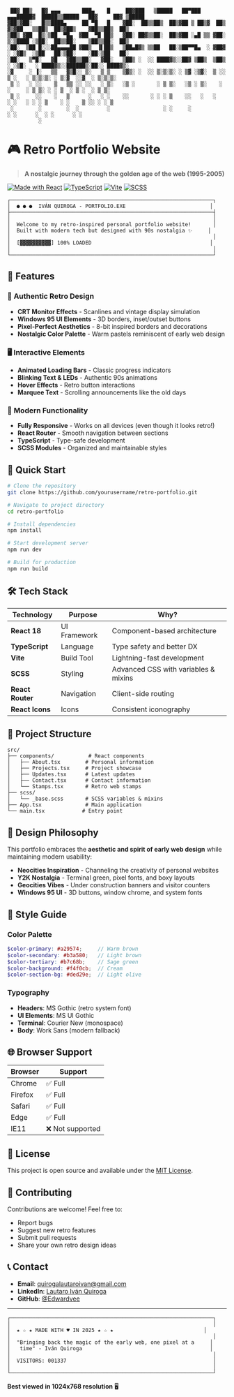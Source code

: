 ```
 ██▓ ██▒   █▓ ▄▄▄       ███▄    █     ██▓███   ▒█████   ██▀███  ▄▄▄█████▓  █████▒▒█████   ██▓     ██▓ ▒█████  
▓██▒▓██░   █▒▒████▄     ██ ▀█   █    ▓██░  ██▒▒██▒  ██▒▓██ ▒ ██▒▓  ██▒ ▓▒▓██   ▒▒██▒  ██▒▓██▒    ▓██▒▒██▒  ██▒
▒██▒ ▓██  █▒░▒██  ▀█▄  ▓██  ▀█ ██▒   ▓██░ ██▓▒▒██░  ██▒▓██ ░▄█ ▒▒ ▓██░ ▒░▒████ ░▒██░  ██▒▒██░    ▒██▒▒██░  ██▒
░██░  ▒██ █░░░██▄▄▄▄██ ▓██▒  ▐▌██▒   ▒██▄█▓▒ ▒▒██   ██░▒██▀▀█▄  ░ ▓██▓ ░ ░▓█▒  ░▒██   ██░▒██░    ░██░▒██   ██░
░██░   ▒▀█░   ▓█   ▓██▒▒██░   ▓██░   ▒██▒ ░  ░░ ████▓▒░░██▓ ▒██▒  ▒██▒ ░ ░▒█░   ░ ████▓▒░░██████▒░██░░ ████▓▒░
░▓     ░ ▐░   ▒▒   ▓▒█░░ ▒░   ▒ ▒    ▒▓▒░ ░  ░░ ▒░▒░▒░ ░ ▒▓ ░▒▓░  ▒ ░░    ▒ ░   ░ ▒░▒░▒░ ░ ▒░▓  ░░▓  ░ ▒░▒░▒░ 
 ▒ ░   ░ ░░    ▒   ▒▒ ░░ ░░   ░ ▒░   ░▒ ░       ░ ▒ ▒░   ░▒ ░ ▒░    ░     ░     ░ ▒ ▒░ ░ ░ ▒  ░ ▒ ░  ░ ▒ ▒░ 
 ▒ ░     ░░    ░   ▒      ░   ░ ░    ░░       ░ ░ ░ ▒    ░░   ░   ░       ░ ░   ░ ░ ░ ▒    ░ ░    ▒ ░░ ░ ░ ▒  
 ░        ░        ░  ░         ░                 ░ ░     ░                       ░ ░      ░  ░ ░      ░ ░  
          ░                                                                                                   
```

# 🎮 Retro Portfolio Website

> **A nostalgic journey through the golden age of the web (1995-2005)**

[![Made with React](https://img.shields.io/badge/Made%20with-React-61DAFB?style=for-the-badge&logo=react)](https://reactjs.org/)
[![TypeScript](https://img.shields.io/badge/TypeScript-007ACC?style=for-the-badge&logo=typescript&logoColor=white)](https://www.typescriptlang.org/)
[![Vite](https://img.shields.io/badge/Vite-646CFF?style=for-the-badge&logo=vite&logoColor=white)](https://vitejs.dev/)
[![SCSS](https://img.shields.io/badge/SCSS-CC6699?style=for-the-badge&logo=sass&logoColor=white)](https://sass-lang.com/)

```
┌─────────────────────────────────────────────────────────────────┐
│  ● ● ●  IVÁN QUIROGA - PORTFOLIO.EXE                           │
├─────────────────────────────────────────────────────────────────┤
│                                                                 │
│  Welcome to my retro-inspired personal portfolio website!       │
│  Built with modern tech but designed with 90s nostalgia ✨     │
│                                                                 │
│  [▓▓▓▓▓▓▓▓▓▓] 100% LOADED                                      │
│                                                                 │
└─────────────────────────────────────────────────────────────────┘
```

## 🌟 Features

### 🎨 **Authentic Retro Design**
- **CRT Monitor Effects** - Scanlines and vintage display simulation
- **Windows 95 UI Elements** - 3D borders, inset/outset buttons
- **Pixel-Perfect Aesthetics** - 8-bit inspired borders and decorations
- **Nostalgic Color Palette** - Warm pastels reminiscent of early web design

### 🖥️ **Interactive Elements**
- **Animated Loading Bars** - Classic progress indicators
- **Blinking Text & LEDs** - Authentic 90s animations
- **Hover Effects** - Retro button interactions
- **Marquee Text** - Scrolling announcements like the old days

### 📱 **Modern Functionality**
- **Fully Responsive** - Works on all devices (even though it looks retro!)
- **React Router** - Smooth navigation between sections
- **TypeScript** - Type-safe development
- **SCSS Modules** - Organized and maintainable styles

## 🚀 Quick Start

```bash
# Clone the repository
git clone https://github.com/yourusername/retro-portfolio.git

# Navigate to project directory
cd retro-portfolio

# Install dependencies
npm install

# Start development server
npm run dev

# Build for production
npm run build
```

## 🛠️ Tech Stack

| Technology | Purpose | Why? |
|------------|---------|------|
| **React 18** | UI Framework | Component-based architecture |
| **TypeScript** | Language | Type safety and better DX |
| **Vite** | Build Tool | Lightning-fast development |
| **SCSS** | Styling | Advanced CSS with variables & mixins |
| **React Router** | Navigation | Client-side routing |
| **React Icons** | Icons | Consistent iconography |

## 📁 Project Structure

```
src/
├── components/           # React components
│   ├── About.tsx        # Personal information
│   ├── Projects.tsx     # Project showcase
│   ├── Updates.tsx      # Latest updates
│   ├── Contact.tsx      # Contact information
│   └── Stamps.tsx       # Retro web stamps
├── scss/
│   └── _base.scss       # SCSS variables & mixins
├── App.tsx              # Main application
└── main.tsx            # Entry point
```

## 🎯 Design Philosophy

This portfolio embraces the **aesthetic and spirit of early web design** while maintaining modern usability:

- **Neocities Inspiration** - Channeling the creativity of personal websites
- **Y2K Nostalgia** - Terminal green, pixel fonts, and boxy layouts
- **Geocities Vibes** - Under construction banners and visitor counters
- **Windows 95 UI** - 3D buttons, window chrome, and system fonts

## 🎨 Style Guide

### Color Palette
```scss
$color-primary: #a29574;     // Warm brown
$color-secondary: #b3a580;   // Light brown
$color-tertiary: #b7c68b;    // Sage green
$color-background: #f4f0cb;  // Cream
$color-section-bg: #ded29e;  // Light olive
```

### Typography
- **Headers**: MS Gothic (retro system font)
- **UI Elements**: MS UI Gothic
- **Terminal**: Courier New (monospace)
- **Body**: Work Sans (modern fallback)

## 🌐 Browser Support

| Browser | Support |
|---------|---------|
| Chrome | ✅ Full |
| Firefox | ✅ Full |
| Safari | ✅ Full |
| Edge | ✅ Full |
| IE11 | ❌ Not supported |

## 📝 License

This project is open source and available under the [MIT License](LICENSE).

## 🤝 Contributing

Contributions are welcome! Feel free to:
- Report bugs
- Suggest new retro features
- Submit pull requests
- Share your own retro design ideas

## 📞 Contact

- **Email**: quirogalautaroivan@gmail.com
- **LinkedIn**: [Lautaro Iván Quiroga](https://www.linkedin.com/in/lautaro-iv%C3%A1n-quiroga-8467a5315/)
- **GitHub**: [@Edwardvee](https://github.com/Edwardvee/)

---

```
┌─────────────────────────────────────────────────────────────────┐
│                                                                 │
│  ★ ☆ ★ MADE WITH ♥ IN 2025 ★ ☆ ★                             │
│                                                                 │
│  "Bringing back the magic of the early web, one pixel at a     │
│   time" - Iván Quiroga                                         │
│                                                                 │
│  VISITORS: 001337                                               │
│                                                                 │
└─────────────────────────────────────────────────────────────────┘
```

**Best viewed in 1024x768 resolution** 🖥️
